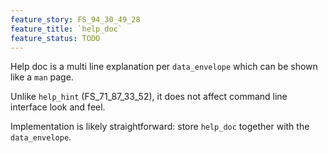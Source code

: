 ```yaml
---
feature_story: FS_94_30_49_28
feature_title: `help_doc`
feature_status: TODO
---
```


Help doc is a multi line explanation per `data_envelope` which can be shown like a `man` page.

Unlike `help_hint` (FS_71_87_33_52), it does not affect command line interface look and feel.

Implementation is likely straightforward:
store `help_doc` together with the `data_envelope`.
